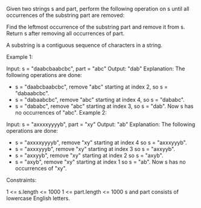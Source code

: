Given two strings s and part, perform the following operation on s until all occurrences of the substring part are removed:

Find the leftmost occurrence of the substring part and remove it from s.
Return s after removing all occurrences of part.

A substring is a contiguous sequence of characters in a string.

Example 1:

Input: s = "daabcbaabcbc", part = "abc"
Output: "dab"
Explanation: The following operations are done:

-   s = "daabcbaabcbc", remove "abc" starting at index 2, so s = "dabaabcbc".
-   s = "dabaabcbc", remove "abc" starting at index 4, so s = "dababc".
-   s = "dababc", remove "abc" starting at index 3, so s = "dab".
    Now s has no occurrences of "abc".
    Example 2:

Input: s = "axxxxyyyyb", part = "xy"
Output: "ab"
Explanation: The following operations are done:

-   s = "axxxxyyyyb", remove "xy" starting at index 4 so s = "axxxyyyb".
-   s = "axxxyyyb", remove "xy" starting at index 3 so s = "axxyyb".
-   s = "axxyyb", remove "xy" starting at index 2 so s = "axyb".
-   s = "axyb", remove "xy" starting at index 1 so s = "ab".
    Now s has no occurrences of "xy".

Constraints:

1 <= s.length <= 1000
1 <= part.length <= 1000
s​​​​​​ and part consists of lowercase English letters.
